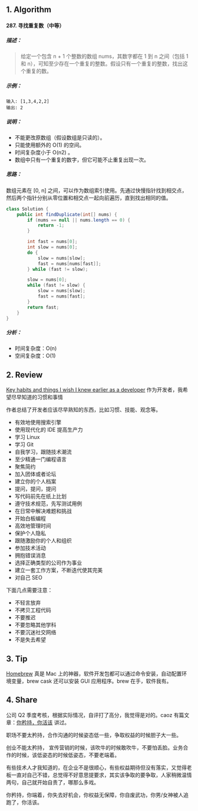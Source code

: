 ## 1. Algorithm

#### 287. 寻找重复数（中等）

##### 描述：

> 给定一个包含 n + 1 个整数的数组 nums，其数字都在 1 到 n 之间（包括 1 和 n），可知至少存在一个重复的整数。假设只有一个重复的整数，找出这个重复的数。

##### 示例：

```
输入: [1,3,4,2,2]
输出: 2
```

##### 说明：
- 不能更改原数组（假设数组是只读的）。
- 只能使用额外的 O(1) 的空间。
- 时间复杂度小于 O(n2) 。
- 数组中只有一个重复的数字，但它可能不止重复出现一次。

##### 思路：

数组元素在 [0, n] 之间，可以作为数组索引使用。先通过快慢指针找到相交点，然后两个指针分别从零位置和相交点一起向前遍历，直到找出相同的值。

```java
class Solution {
    public int findDuplicate(int[] nums) {
        if (nums == null || nums.length == 0) {
            return -1;
        }

        int fast = nums[0];
        int slow = nums[0];
        do {
            slow = nums[slow];
            fast = nums[nums[fast]];
        } while (fast != slow);

        slow = nums[0];
        while (fast != slow) {
            slow = nums[slow];
            fast = nums[fast];
        }
        return fast;
    }
}
```

##### 分析：

- 时间复杂度：O(n)
- 空间复杂度：O(1)

## 2. Review

[Key habits and things I wish I knew earlier as a developer](https://medium.com/@rhamedy/key-habits-and-things-i-wish-i-knew-earlier-as-a-developer-43c9466a0407) 作为开发者，我希望尽早知道的习惯和事情

作者总结了开发者应该尽早熟知的东西，比如习惯、技能、观念等。

- 有效地使用搜索引擎
- 使用现代化的 IDE 提高生产力
- 学习 Linux
- 学习 Git
- 自我学习，跟随技术潮流
- 至少精通一门编程语言
- 聚焦简约
- 加入团体或者论坛
- 建立你的个人档案
- 提问，提问，提问
- 写代码前先在纸上比划
- 遵守技术规范，先写测试用例
- 在日常中解决难题和挑战
- 开始白板编程
- 高效地管理时间
- 保护个人隐私
- 跟随激励你的个人和组织
- 参加技术活动
- 拥抱错误消息
- 选择正确类型的公司作为事业
- 建立一套工作方案，不断迭代使其完美
- 对自己 SEO

下面几点需要注意：

- 不轻言放弃
- 不拷贝工程代码
- 不要推迟
- 不要忽略其他学科
- 不要沉迷社交网络
- 不是失去希望

## 3. Tip

[Homebrew](https://brew.sh/) 真是 Mac 上的神器，软件开发包都可以通过命令安装，自动配置环境变量，brew cask 还可以安装 GUI 应用程序。brew 在手，软件我有。

## 4. Share

公司 Q2 季度考核，根据实际情况，自评打了高分，我觉得是对的。caoz 有篇文章：[你矜持，你活该](https://mp.weixin.qq.com/s/0emM3IyruRxhBzMVPpeTpQ) 讲过。

职场不要太矜持，合作沟通的时候姿态低一些，争取权益的时候胆子大一些。

创业不能太矜持， 宣传营销的时候，该吹牛的时候敢吹牛，不要怕丢脸。业务合作的时候，该低姿态的时候低姿态，不要老端着。

有些技术人才我知道的，在企业不是很顺心，有些权益期待但没有落实，又觉得老板一直对自己不错，总觉得不好意思提要求，其实该争取的要争取，人家稍微温情两句，自己就开始自责了，哪那么多戏。

你矜持，你端着，你失去好机会，你权益无保障，你自废武功，你男/女神被人追跑了，你活该。